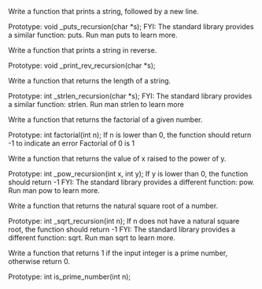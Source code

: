 Write a function that prints a string, followed by a new line.

Prototype: void _puts_recursion(char *s);
FYI: The standard library provides a similar function: puts. Run man puts to learn more.


Write a function that prints a string in reverse.

Prototype: void _print_rev_recursion(char *s);



Write a function that returns the length of a string.

Prototype: int _strlen_recursion(char *s);
FYI: The standard library provides a similar function: strlen. Run man strlen to learn more



Write a function that returns the factorial of a given number.

Prototype: int factorial(int n);
If n is lower than 0, the function should return -1 to indicate an error
Factorial of 0 is 1



Write a function that returns the value of x raised to the power of y.

Prototype: int _pow_recursion(int x, int y);
If y is lower than 0, the function should return -1
FYI: The standard library provides a different function: pow. Run man pow to learn more.


Write a function that returns the natural square root of a number.

Prototype: int _sqrt_recursion(int n);
If n does not have a natural square root, the function should return -1
FYI: The standard library provides a different function: sqrt. Run man sqrt to learn more.


Write a function that returns 1 if the input integer is a prime number, otherwise return 0.

Prototype: int is_prime_number(int n);


